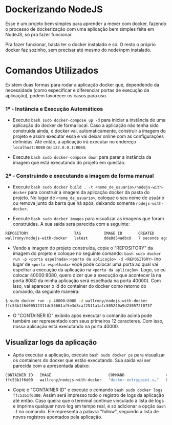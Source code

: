 # Dockerizando NodeJS

Esse é um projeto bem simples para aprender a mexer com docker, fazendo o processo de dockerização com uma aplicação bem simples feita em NodeJS, só pra fazer funcionar.

Pra fazer funcionar, basta ter o docker instalado e só. O resto o próprio docker faz sozinho, sem precisar até mesmo do node/npm instalado.

# Comandos Utilizados

Existem duas formas para rodar a aplicação docker que, dependendo da necessidade (como especificar e diferenciar portas de execução da aplicação), podem favorecer os casos para uso.

### 1º - Instância e Execução Automáticos

- Execute `bash sudo docker-compose up -d` para iniciar a instância de uma aplicação do docker de forma local. Caso a aplicação não tenha sido construída ainda, o docker vai, automaticamente, construir a imagem do projeto e assim executar essa e vai deixar online com as configurações definidas. Até então, a aplicação irá executar no endereço `localhost:8080` ou `127.0.0.1:8080`.

- Execute `bash sudo docker-compose down` para parar a instância da imagem que está executando do projeto em questão.

### 2º - Construindo e executando a imagem de forma manual

- Execute `bash sudo docker build . -t <nome_de_usuario>/nodejs-with-docker` para construir a imagem da aplicação docker da pasta do projeto. No lugar de `<nome_de_usuario>`, coloque o seu nome de usuário ou remova junto da barra que há após, deixando somente `nodejs-with-docker`.

- Execute `bash sudo docker images` para visualizar as imagens que foram construídas. A sua saída será parecida com a seguinte:

```bash
REPOSITORY                    TAG          IMAGE ID       CREATED         SIZE
wallrony/nodejs-with-docker   latest       dde8d54adbc0   7 seconds ago   946MB
```

- Vendo a imagem do projeto construída, copie o "REPOSITORY" da imagem do projeto e coloque no seguinte comando: `bash sudo docker run -p <porta espelhada>:<porta da aplicação> -d <REPOSITORY>` (no lugar de `<porta espelhada>` você pode colocar uma porta ao qual vai espelhar a execução da aplicação na `<porta da aplicação>`. Logo, se eu colocar 40000:8080, quero dizer que a execução que acontecer lá na porta 8080 da minha aplicação será espelhada na porta 40000). Com isso, vai aparecer o id do container do docker como retorno do comando, da seguinte maneira:

```bash
$ sudo docker run -p 40000:8080 -d wallrony/nodejs-with-docker
ffc53b1f6d00512311dc56661af5e3d8caf2511a1afc505240a9d230572f0737
```

- O "CONTAINER ID" exibido após executar o comando acima pode também ser representado com seus primeiros 12 caracteres. Com isso, nossa aplicação está executando na porta 40000.

## Visualizar logs da aplicação

- Após executar a aplicação, execute `bash sudo docker ps` para visualizar os containers do docker que estão executando. Sua saída vai ser parecida com a apresentada abaixo:

```bash
CONTAINER ID   IMAGE                         COMMAND                  CREATED         STATUS         PORTS                     NAMES
ffc53b1f6d00   wallrony/nodejs-with-docker   "docker-entrypoint.s…"   8 seconds ago   Up 7 seconds   0.0.0.0:40000->8080/tcp   clever_dhawan
```

- Copie o "CONTAINER ID" e execute o comando `bash sudo docker logs ffc53b1f6d00`. Assim será impresso todo o registro de logs da aplicação até então. Caso queira que o terminal continue vinculado à lista de logs e imprima qualquer novo log em tempo real, é só adicionar a opção `bash -f` no comando. Ele representa a palavra "follow", seguindo a lista de novos registros apontados pela aplicação.

